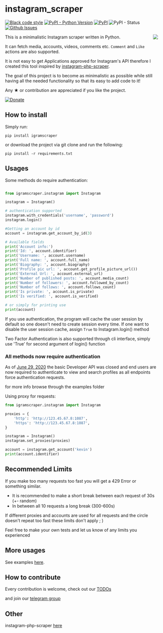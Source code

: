 # instagram_scraper

[![Black code style](https://img.shields.io/badge/code%20style-black-000000.svg?style=for-the-badge)](https://black.readthedocs.io/en/stable/)
[![PyPI - Python Version](https://img.shields.io/pypi/pyversions/igramscraper?style=for-the-badge)](https://docs.python.org/release/3.9.0/)
[![PyPI](https://img.shields.io/pypi/v/igramscraper?style=for-the-badge)](https://pypi.org/project/igramscraper/)
![PyPI - Status](https://img.shields.io/pypi/status/igramscraper?style=for-the-badge)
[![Github Issues](https://img.shields.io/github/issues/realsirjoe/instagram-scraper?style=for-the-badge)](https://github.com/realsirjoe/instagram-scraper/issues)

<img src="https://raw.githubusercontent.com/realsirjoe/designs/master/flat_illustration.png" align="right">

This is a minimalistic Instagram scraper written in Python.

It can fetch media, accounts, videos, comments etc.
`Comment` and `Like` actions are also supported.

It is not easy to get Applications approved for Instagram's API therefore I created this tool inspired by [instagram-php-scraper](https://github.com/postaddictme/instagram-php-scraper).

The goal of this project is to become as minimalistic as possible while still having all the needed functionality so that its easy to add code to it!

Any &#9733; or contribution are appreciated if you like the project.

[![Donate](https://img.shields.io/badge/donate-Buy%20Me%20A%20Coffee-green?style=for-the-badge)](https://www.buymeacoffee.com/realsirjoe)

## How to install

Simply run:

```shell
pip install igramscraper
```

or download the project via git clone and run the following:

```shell
pip install -r requirements.txt
```

## Usages

Some methods do require authentication:

```python

from igramscraper.instagram import Instagram

instagram = Instagram()

# authentication supported
instagram.with_credentials('username', 'password')
instagram.login()

#Getting an account by id
account = instagram.get_account_by_id(3)

# Available fields
print('Account info:')
print('Id: ', account.identifier)
print('Username: ', account.username)
print('Full name: ', account.full_name)
print('Biography: ', account.biography)
print('Profile pic url: ', account.get_profile_picture_url())
print('External Url: ', account.external_url)
print('Number of published posts: ', account.media_count)
print('Number of followers: ', account.followed_by_count)
print('Number of follows: ', account.follows_count)
print('Is private: ', account.is_private)
print('Is verified: ', account.is_verified)

# or simply for printing use
print(account)
```

If you use authentication, the program will cache the user session by default so one doesn't need to create session every time.
If one want to disable the user session cache, assign `True` to Instagram.login() method

Two Factor Authentication is also supported through cli interface, simply use 'True' for second argument of login() function

### All methods now require authentication

As of [June 29, 2020](https://www.instagram.com/developer/) the basic Developer API was closed and end users are now required to authenticate to view and search profiles as all endpoints force authentication requests.

for more info browse through the examples folder

Using proxy for requests:

```python
from igramscraper.instagram import Instagram

proxies = {
    'http': 'http://123.45.67.8:1087',
    'https': 'http://123.45.67.8:1087',
}

instagram = Instagram()
instagram.set_proxies(proxies)

account = instagram.get_account('kevin')
print(account.identifier)
```

## Recommended Limits

If you make too many requests too fast you will get a 429 Error or something similar.

- It is recommended to make a short break between each request of 30s (+- random)
- In between all 10 requests a long break (300-600s)

If different proxies and accounts are used for all requests and the circle doesn't repeat too fast these limits don't apply ; )

Feel free to make your own tests and let us know of any limits you experienced

## More usages

See examples [here](https://github.com/SergioWagenleitner/instagram-scraper/tree/master/examples).

## How to contribute

Every contribution is welcome, check out our [TODOs](https://github.com/realsirjoe/instagram-scraper/blob/master/CONTRIBUTING.md)

and join our [telegram group](https://t.me/joinchat/J86yTBAtZlEi-6T6LOxijw)

## Other

instagram-php-scraper [here](https://github.com/postaddictme/instagram-php-scraper/)
